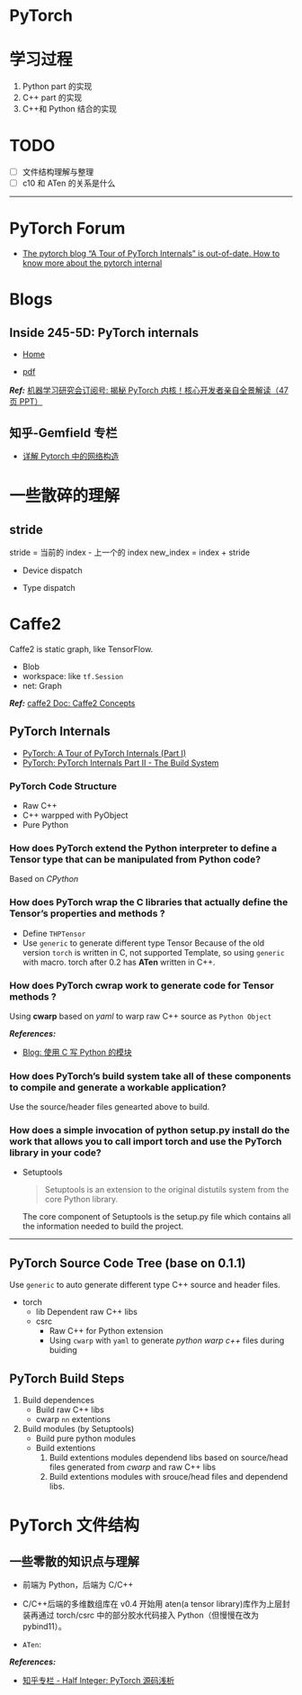 # PyTorch

# 学习过程

1. Python part 的实现
2. C++ part 的实现
3. C++和 Python 结合的实现

# TODO

- [ ] 文件结构理解与整理
- [ ] c10 和 ATen 的关系是什么

---

# PyTorch Forum

- [The pytorch blog “A Tour of PyTorch Internals” is out-of-date. How to know more about the pytorch internal](https://discuss.pytorch.org/t/the-pytorch-blog-a-tour-of-pytorch-internals-is-out-of-date-how-to-know-more-about-the-pytorch-internal/19677/4?u=rivergold)

# Blogs

## Inside 245-5D: PyTorch internals

- [Home](http://blog.ezyang.com/)

- [pdf](http://web.mit.edu/~ezyang/Public/pytorch-internals.pdf)

**_Ref:_** [机器学习研究会订阅号: 揭秘 PyTorch 内核！核心开发者亲自全景解读（47 页 PPT）](https://mp.weixin.qq.com/s?__biz=MzU1NTUxNTM0Mg==&mid=2247491033&idx=2&sn=9595f55c0394675dc7b1fe16ddeb8007&chksm=fbd27178cca5f86e643f47e159f967190ea7148a7d93a58a419836f472ad6e842af82ad8cce0&mpshare=1&scene=1&srcid=#rd)

## 知乎-Gemfield 专栏

- [详解 Pytorch 中的网络构造](https://zhuanlan.zhihu.com/p/53927068)

# 一些散碎的理解

## stride

stride = 当前的 index - 上一个的 index
new_index = index + stride

- Device dispatch

- Type dispatch

# Caffe2

Caffe2 is static graph, like TensorFlow.

- Blob
- workspace: like `tf.Session`
- net: Graph

**_Ref:_** [caffe2 Doc: Caffe2 Concepts](https://caffe2.ai/docs/intro-tutorial.html)

## PyTorch Internals

- [PyTorch: A Tour of PyTorch Internals (Part I)](https://pytorch.org/blog/a-tour-of-pytorch-internals-1/)
- [PyTorch: PyTorch Internals Part II - The Build System](https://pytorch.org/blog/a-tour-of-pytorch-internals-2/)

### PyTorch Code Structure

- Raw C++
- C++ warpped with PyObject
- Pure Python

### How does PyTorch extend the Python interpreter to define a Tensor type that can be manipulated from Python code?

Based on _CPython_

### How does PyTorch wrap the C libraries that actually define the Tensor’s properties and methods ?

- Define `THPTensor`
- Use `generic` to generate different type Tensor
  Because of the old version `torch` is written in C, not supported Template, so using `generic` with macro. torch after 0.2 has **ATen** written in C++.

### How does PyTorch cwrap work to generate code for Tensor methods ?

Using **cwarp** based on _yaml_ to warp raw C++ source as `Python Object`

**_References:_**

- [Blog: 使用 C 写 Python 的模块](https://www.zouyesheng.com/python-module-c.html)

### How does PyTorch’s build system take all of these components to compile and generate a workable application?

Use the source/header files genearted above to build.

### How does a simple invocation of python setup.py install do the work that allows you to call import torch and use the PyTorch library in your code?

- Setuptools

  > Setuptools is an extension to the original distutils system from the core Python library.

  The core component of Setuptools is the setup.py file which contains all the information needed to build the project.

---

## PyTorch Source Code Tree (base on 0.1.1)

Use `generic` to auto generate different type C++ source and header files.

- torch
  - lib
    Dependent raw C++ libs
  - csrc
    - Raw C++ for Python extension
    - Using `cwarp` with `yaml` to generate _python warp c++_ files during buiding

## PyTorch Build Steps

1. Build dependences
   - Build raw C++ libs
   - cwarp `nn` extentions
2. Build modules (by Setuptools)
   - Build pure python modules
   - Build extentions
     1. Build extentions modules dependend libs based on source/head files generated from _cwarp_ and raw C++ libs
     2. Build extentions modules with srouce/head files and dependend libs.

# PyTorch 文件结构

## 一些零散的知识点与理解

- 前端为 Python，后端为 C/C++

- C/C++后端的多维数组库在 v0.4 开始用 aten(a tensor library)库作为上层封装再通过 torch/csrc 中的部分胶水代码接入 Python（但慢慢在改为 pybind11）。

- `ATen`:

**_References:_**

- [知乎专栏 - Half Integer: PyTorch 源码浅析](https://zhuanlan.zhihu.com/p/34629243)
